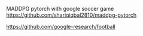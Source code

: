 MADDPG pytorch with google soccer game
https://github.com/shariqiqbal2810/maddpg-pytorch

https://github.com/google-research/football
